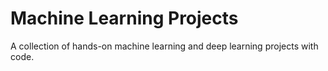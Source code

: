 # Machine Learning Projects
A collection of hands-on machine learning and deep learning projects with code. 
